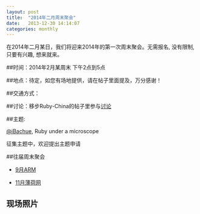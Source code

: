 ```yaml
---
layout: post
title:  "2014年二月周末聚会"
date:   2013-12-30 14:14:07
categories: monthly
---
```


在2014年二月某日，我们将迎来2014年的第一次周末聚会。无需报名, 没有限制, 只要有兴趣, 想来就来。

##时间：2014年2月某周末 下午2点到5点

##地点：待定，如您有场地提供，请在帖子里面提及，万分感谢！

##交通方式：

##讨论：移步Ruby-China的帖子里参与[讨论][discuss]

##主题:

[@iBachue](http://ruby-china.org/iBachue), Ruby under a microscope

征集主题中，欢迎提出主题申请

##往届周末聚会

- [9月ARM][sept2013]

- [11月薄荷网][nov2013]

[nov2013]: http://shruby.github.io/monthly/callup/2013/11/23/ruby-tuesday.html
[sept2013]: http://shruby.github.io/monthly/2013/09/21/call-2013-sept-weekend.html
[discuss]: http://ruby-china.org/topics/node31

## 现场照片
